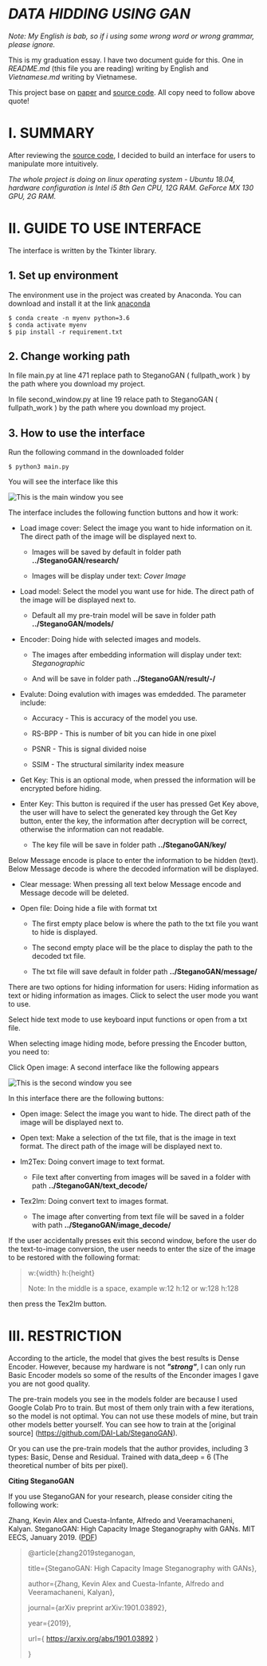 # ***DATA HIDDING USING GAN***
*Note: My English is bab, so if i using some wrong word or wrong grammar, please ignore.*

This is my graduation essay.
I have two document guide for this. One in *README.md* (this file you are reading) writing by English and *Vietnamese.md* writing by Vietnamese. 

This project base on [paper](https://arxiv.org/pdf/1901.03892.pdf) and [source code](https://github.com/DAI-Lab/SteganoGAN). All copy need to follow above quote!

# I. SUMMARY

After reviewing the [source code](https://github.com/DAI-Lab/SteganoGAN), I decided to build an interface for users to manipulate more intuitively.

*The whole project is doing on linux operating system - Ubuntu 18.04, hardware configuration is Intel i5 8th Gen CPU, 12G RAM. GeForce MX 130 GPU, 2G RAM.*

# II. GUIDE TO USE INTERFACE

The interface is written by the Tkinter library.

## 1. Set up environment

The environment use in the project was created by Anaconda. You can download and install it at the link [anaconda](https://www.anaconda.com/products/individual)

	$ conda create -n myenv python=3.6
	$ conda activate myenv
	$ pip install -r requirement.txt

## 2. Change working path

In file main.py at line 471 replace path to SteganoGAN ( fullpath_work ) by the path where you download my project.

In file second_window.py at line 19 relace path to SteganoGAN ( fullpath_work ) by the path where you download my project.

## 3. How to use the interface

Run the following command in the downloaded folder

    $ python3 main.py

You will see the interface like this

![This is the main window you see](/images/2.png)

The interface includes the following function buttons and how it work:

+ Load image cover: Select the image you want to hide information on it. The direct path of the image will be displayed next to.

	- Images will be saved by default in folder path **../SteganoGAN/research/**

	- Images will be display under text: *Cover Image*
	
+ Load model: Select the model you want use for hide. The direct path of the image will be displayed next to.

	- Default all my pre-train model will be save in folder path **../SteganoGAN/models/**

+ Encoder: Doing hide with selected images and models.

	- The images after embedding information will display under text: *Steganographic*

	- And will be save in folder path **../SteganoGAN/result/-/**

+ Evalute: Doing evalution with images was emdedded. The parameter include:

	- Accuracy - This is accuracy of the model you use.
	
	- RS-BPP   - This is number of bit you can hide in one pixel
	
	- PSNR     - This is signal divided noise 

	- SSIM     - The structural similarity index measure

+ Get Key: This is an optional mode, when pressed the information will be encrypted before hiding.

+ Enter Key: This button is required if the user has pressed Get Key above, the user will have to select the generated key through the Get Key button, enter the key, the information after decryption will be correct, otherwise the information can not readable.

	- The key file will be save in folder path **../SteganoGAN/key/**

Below Message encode is place to enter the information to be hidden (text).
Below Message decode is where the decoded information will be displayed.
+ Clear message: When pressing all text below Message encode and Message decode will be deleted.
+ Open file: Doing hide a file with format txt

	- The first empty place below is where the path to the txt file you want to hide is displayed.

	- The second empty place will be the place to display the path to the decoded txt file.

	- The txt file will save default in folder path **../SteganoGAN/message/**

There are two options for hiding information for users: Hiding information as text or hiding information as images. Click to select the user mode you want to use.

Select hide text mode to use keyboard input functions or open from a txt file.

When selecting image hiding mode, before pressing the Encoder button, you need to:

Click Open image: A second interface like the following appears

![This is the second window you see](/images/1.png)

In this interface there are the following buttons:
+ Open image: Select the image you want to hide. The direct path of the image will be displayed next to.
+ Open text: Make a selection of the txt file, that is the image in text format. The direct path of the image will be displayed next to.
+ Im2Tex: Doing convert image to text format.

	- File text after converting from images will be saved in a folder with path **../SteganoGAN/text_decode/**

+ Tex2Im: Doing convert text to images format.

	- The image after converting from text file will be saved in a folder with path **../SteganoGAN/image_decode/**

If the user accidentally presses exit this second window, before the user do the text-to-image conversion, the user needs to enter the size of the image to be restored with the following format:
> w:{width} h:{height}
> 
> Note: In the middle is a space, example w:12 h:12 or w:128 h:128
> 
then press the Tex2Im button.

# III. RESTRICTION

According to the article, the model that gives the best results is Dense Encoder. However, because my hardware is not ***"strong"***, I can only run Basic Encoder models so some of the results of the Enconder images I gave you are not good quality.

The pre-train models you see in the models folder are because I used Google Colab Pro to train. But most of them only train with a few iterations, so the model is not optimal. You can not use these models of mine, but train other models better yourself. You can see how to train at the [original source] (https://github.com/DAI-Lab/SteganoGAN).

Or you can use the pre-train models that the author provides, including 3 types: Basic, Dense and Residual. Trained with data_deep = 6 (The theoretical number of bits per pixel).

**Citing SteganoGAN**

If you use SteganoGAN for your research, please consider citing the following work:

Zhang, Kevin Alex and Cuesta-Infante, Alfredo and Veeramachaneni, Kalyan. SteganoGAN: High Capacity Image Steganography with GANs. MIT EECS, January 2019. ([PDF](https://arxiv.org/pdf/1901.03892.pdf))

> @article{zhang2019steganogan,
> 
> title={SteganoGAN: High Capacity Image Steganography with GANs},
> 
> author={Zhang, Kevin Alex and Cuesta-Infante, Alfredo and Veeramachaneni, Kalyan},
> 
> journal={arXiv preprint arXiv:1901.03892},
> 
> year={2019},
> 
> url={ https://arxiv.org/abs/1901.03892 }
> 
> }
> 
